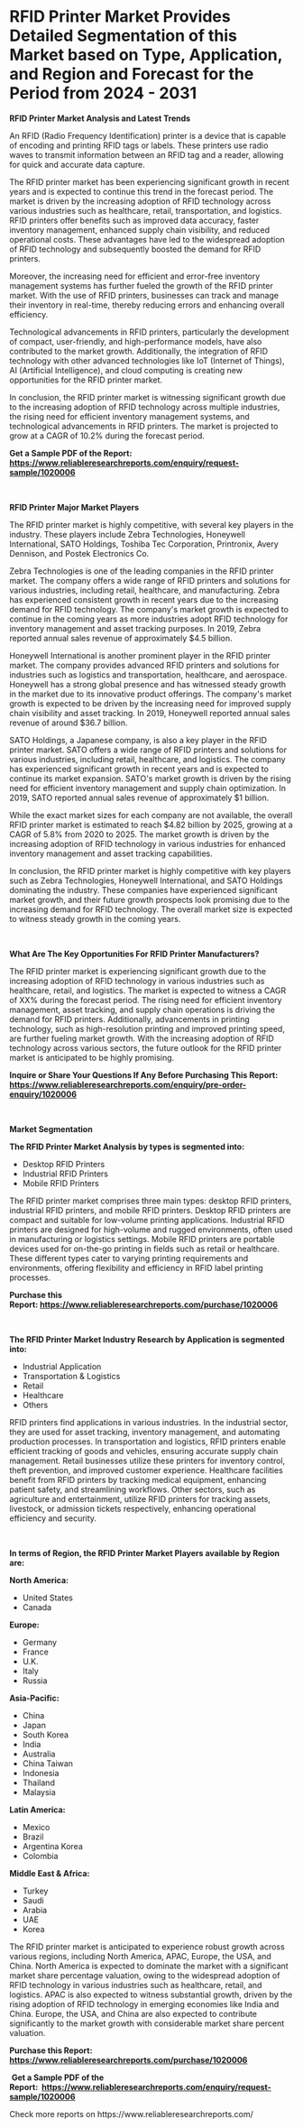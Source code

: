 <p><h1>RFID Printer Market Provides Detailed Segmentation of this Market based on Type, Application, and Region and Forecast for the Period from 2024 - 2031</h1></p><p><strong>RFID Printer Market Analysis and Latest Trends</strong></p>
<p><p>An RFID (Radio Frequency Identification) printer is a device that is capable of encoding and printing RFID tags or labels. These printers use radio waves to transmit information between an RFID tag and a reader, allowing for quick and accurate data capture.</p><p>The RFID printer market has been experiencing significant growth in recent years and is expected to continue this trend in the forecast period. The market is driven by the increasing adoption of RFID technology across various industries such as healthcare, retail, transportation, and logistics. RFID printers offer benefits such as improved data accuracy, faster inventory management, enhanced supply chain visibility, and reduced operational costs. These advantages have led to the widespread adoption of RFID technology and subsequently boosted the demand for RFID printers.</p><p>Moreover, the increasing need for efficient and error-free inventory management systems has further fueled the growth of the RFID printer market. With the use of RFID printers, businesses can track and manage their inventory in real-time, thereby reducing errors and enhancing overall efficiency.</p><p>Technological advancements in RFID printers, particularly the development of compact, user-friendly, and high-performance models, have also contributed to the market growth. Additionally, the integration of RFID technology with other advanced technologies like IoT (Internet of Things), AI (Artificial Intelligence), and cloud computing is creating new opportunities for the RFID printer market.</p><p>In conclusion, the RFID printer market is witnessing significant growth due to the increasing adoption of RFID technology across multiple industries, the rising need for efficient inventory management systems, and technological advancements in RFID printers. The market is projected to grow at a CAGR of 10.2% during the forecast period.</p></p>
<p><strong>Get a Sample PDF of the Report:&nbsp; <a href="https://www.reliableresearchreports.com/enquiry/request-sample/1020006">https://www.reliableresearchreports.com/enquiry/request-sample/1020006</a></strong></p>
<p>&nbsp;</p>
<p><strong>RFID Printer Major Market Players</strong></p>
<p><p>The RFID printer market is highly competitive, with several key players in the industry. These players include Zebra Technologies, Honeywell International, SATO Holdings, Toshiba Tec Corporation, Printronix, Avery Dennison, and Postek Electronics Co.</p><p>Zebra Technologies is one of the leading companies in the RFID printer market. The company offers a wide range of RFID printers and solutions for various industries, including retail, healthcare, and manufacturing. Zebra has experienced consistent growth in recent years due to the increasing demand for RFID technology. The company's market growth is expected to continue in the coming years as more industries adopt RFID technology for inventory management and asset tracking purposes. In 2019, Zebra reported annual sales revenue of approximately $4.5 billion.</p><p>Honeywell International is another prominent player in the RFID printer market. The company provides advanced RFID printers and solutions for industries such as logistics and transportation, healthcare, and aerospace. Honeywell has a strong global presence and has witnessed steady growth in the market due to its innovative product offerings. The company's market growth is expected to be driven by the increasing need for improved supply chain visibility and asset tracking. In 2019, Honeywell reported annual sales revenue of around $36.7 billion.</p><p>SATO Holdings, a Japanese company, is also a key player in the RFID printer market. SATO offers a wide range of RFID printers and solutions for various industries, including retail, healthcare, and logistics. The company has experienced significant growth in recent years and is expected to continue its market expansion. SATO's market growth is driven by the rising need for efficient inventory management and supply chain optimization. In 2019, SATO reported annual sales revenue of approximately $1 billion.</p><p>While the exact market sizes for each company are not available, the overall RFID printer market is estimated to reach $4.82 billion by 2025, growing at a CAGR of 5.8% from 2020 to 2025. The market growth is driven by the increasing adoption of RFID technology in various industries for enhanced inventory management and asset tracking capabilities.</p><p>In conclusion, the RFID printer market is highly competitive with key players such as Zebra Technologies, Honeywell International, and SATO Holdings dominating the industry. These companies have experienced significant market growth, and their future growth prospects look promising due to the increasing demand for RFID technology. The overall market size is expected to witness steady growth in the coming years.</p></p>
<p>&nbsp;</p>
<p><strong>What Are The Key Opportunities For RFID Printer Manufacturers?</strong></p>
<p><p>The RFID printer market is experiencing significant growth due to the increasing adoption of RFID technology in various industries such as healthcare, retail, and logistics. The market is expected to witness a CAGR of XX% during the forecast period. The rising need for efficient inventory management, asset tracking, and supply chain operations is driving the demand for RFID printers. Additionally, advancements in printing technology, such as high-resolution printing and improved printing speed, are further fueling market growth. With the increasing adoption of RFID technology across various sectors, the future outlook for the RFID printer market is anticipated to be highly promising.</p></p>
<p><strong>Inquire or Share Your Questions If Any Before Purchasing This Report: <a href="https://www.reliableresearchreports.com/enquiry/pre-order-enquiry/1020006">https://www.reliableresearchreports.com/enquiry/pre-order-enquiry/1020006</a></strong></p>
<p>&nbsp;</p>
<p><strong>Market Segmentation</strong></p>
<p><strong>The RFID Printer Market Analysis by types is segmented into:</strong></p>
<p><ul><li>Desktop RFID Printers</li><li>Industrial RFID Printers</li><li>Mobile RFID Printers</li></ul></p>
<p><p>The RFID printer market comprises three main types: desktop RFID printers, industrial RFID printers, and mobile RFID printers. Desktop RFID printers are compact and suitable for low-volume printing applications. Industrial RFID printers are designed for high-volume and rugged environments, often used in manufacturing or logistics settings. Mobile RFID printers are portable devices used for on-the-go printing in fields such as retail or healthcare. These different types cater to varying printing requirements and environments, offering flexibility and efficiency in RFID label printing processes.</p></p>
<p><strong>Purchase this Report:&nbsp;<a href="https://www.reliableresearchreports.com/purchase/1020006">https://www.reliableresearchreports.com/purchase/1020006</a></strong></p>
<p>&nbsp;</p>
<p><strong>The RFID Printer Market Industry Research by Application is segmented into:</strong></p>
<p><ul><li>Industrial Application</li><li>Transportation & Logistics</li><li>Retail</li><li>Healthcare</li><li>Others</li></ul></p>
<p><p>RFID printers find applications in various industries. In the industrial sector, they are used for asset tracking, inventory management, and automating production processes. In transportation and logistics, RFID printers enable efficient tracking of goods and vehicles, ensuring accurate supply chain management. Retail businesses utilize these printers for inventory control, theft prevention, and improved customer experience. Healthcare facilities benefit from RFID printers by tracking medical equipment, enhancing patient safety, and streamlining workflows. Other sectors, such as agriculture and entertainment, utilize RFID printers for tracking assets, livestock, or admission tickets respectively, enhancing operational efficiency and security.</p></p>
<p>&nbsp;</p>
<p><strong>In terms of Region, the RFID Printer Market Players available by Region are:</strong></p>
<p>
    <p> <strong> North America: </strong>
        <ul>
            <li>United States</li>
            <li>Canada</li>
        </ul>
        </p> 
    <p> <strong> Europe: </strong>
        <ul>
            <li>Germany</li>
            <li>France</li>
            <li>U.K.</li>
            <li>Italy</li>
            <li>Russia</li>
        </ul>
        </p> 
    <p> <strong> Asia-Pacific: </strong>
        <ul>
            <li>China</li>
            <li>Japan</li>
            <li>South Korea</li>
            <li>India</li>
            <li>Australia</li>
            <li>China Taiwan</li>
            <li>Indonesia</li>
            <li>Thailand</li>
            <li>Malaysia</li>
        </ul>
        </p> 
    <p> <strong> Latin America: </strong>
        <ul>
            <li>Mexico</li>
            <li>Brazil</li>
            <li>Argentina Korea</li>
            <li>Colombia</li>
        </ul>
        </p> 
    <p> <strong> Middle East & Africa: </strong>
        <ul>
            <li>Turkey</li>
            <li>Saudi</li>
            <li>Arabia</li>
            <li>UAE</li>
            <li>Korea</li>
        </ul>
    </p>
    </p>
<p><p>The RFID printer market is anticipated to experience robust growth across various regions, including North America, APAC, Europe, the USA, and China. North America is expected to dominate the market with a significant market share percentage valuation, owing to the widespread adoption of RFID technology in various industries such as healthcare, retail, and logistics. APAC is also expected to witness substantial growth, driven by the rising adoption of RFID technology in emerging economies like India and China. Europe, the USA, and China are also expected to contribute significantly to the market growth with considerable market share percent valuation.</p></p>
<p><strong>Purchase this Report: <a href="https://www.reliableresearchreports.com/purchase/1020006">https://www.reliableresearchreports.com/purchase/1020006</a></strong></p>
<p>&nbsp;<strong>Get a Sample PDF of the Report:&nbsp;&nbsp;<a href="https://www.reliableresearchreports.com/enquiry/request-sample/1020006">https://www.reliableresearchreports.com/enquiry/request-sample/1020006</a></strong></p>
<p><strong></strong></p>
<p>Check more reports on https://www.reliableresearchreports.com/</p>